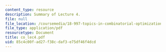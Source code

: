 ```yaml
---
content_type: resource
description: Summary of Lecture 4.
file: null
file_location: /coursemedia/18-997-topics-in-combinatorial-optimization-spring-2004/85c4c00fad27f38cdaf3e75df46f4dcd_co_lec4.pdf
file_type: application/pdf
resourcetype: Document
title: co_lec4.pdf
uid: 85c4c00f-ad27-f38c-daf3-e75df46f4dcd
---
```

